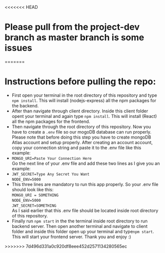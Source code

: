 <<<<<<< HEAD
<h1> Please pull from the project-dev branch as master branch is some issues </h1>
=======
<h1> Instructions before pulling the repo:</h1>
<ul>
  <li>First open your terminal in the root directory of this repository and type <code>npm install</code>. This will install (nodejs-express) all the npm packages for the backend. </li>
  <li>After than navigate through client directory. Inside this client folder opent your terminal and again type <code>npm install</code>. This will install (React) all the npm packages for the frontend. </li>
  <li>Then navigate through the root directory of this repository. Now you have to create a <code>.env</code> file so our mogoDB database can run properly. Please note that before doing this step you have to create mongoDB Atlas account and setup properly. After creating an account account, copy your connection string and paste it to the .env file like this example:  </li>
  <li><code>MONGO_URI=Paste Your Connection Here</code> </li> Go the next line of your .env file and add these two lines as I give you an example:
  <li><code>JWT_SECRET=Type Any Secret You Want</code><br/><code>NODE_ENV=5000</code></li>
  <li>This three lines are mandatory to run this app properly. So your .env file should look like this:<br/> <code>MONGO_URI = SOMETHING </code><br/>
    <code>NODE_ENV=5000</code> <br/>
<code>JWT_SECRET=SOMETHING</code></li> As I said earlier that this .env file should be located inside root directory of this repository.
  <li>Finally run <code>npm start</code> in the the terminal inside root directory to run backend server. Then open another terminal and navigate to client folder and inside this folder open up your terminal and type<code>npm start</code>. This will start your frontend server. Thank you and enjoy :)</li>
</ul>
>>>>>>> 7d496d331a0c920df8eee452d2571134280565ec
